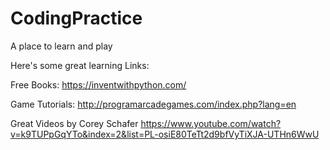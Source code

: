 # CodingPractice
A place to learn and play






Here's some great learning Links:

Free Books: https://inventwithpython.com/

Game Tutorials: http://programarcadegames.com/index.php?lang=en

Great Videos by Corey Schafer https://www.youtube.com/watch?v=k9TUPpGqYTo&index=2&list=PL-osiE80TeTt2d9bfVyTiXJA-UTHn6WwU
